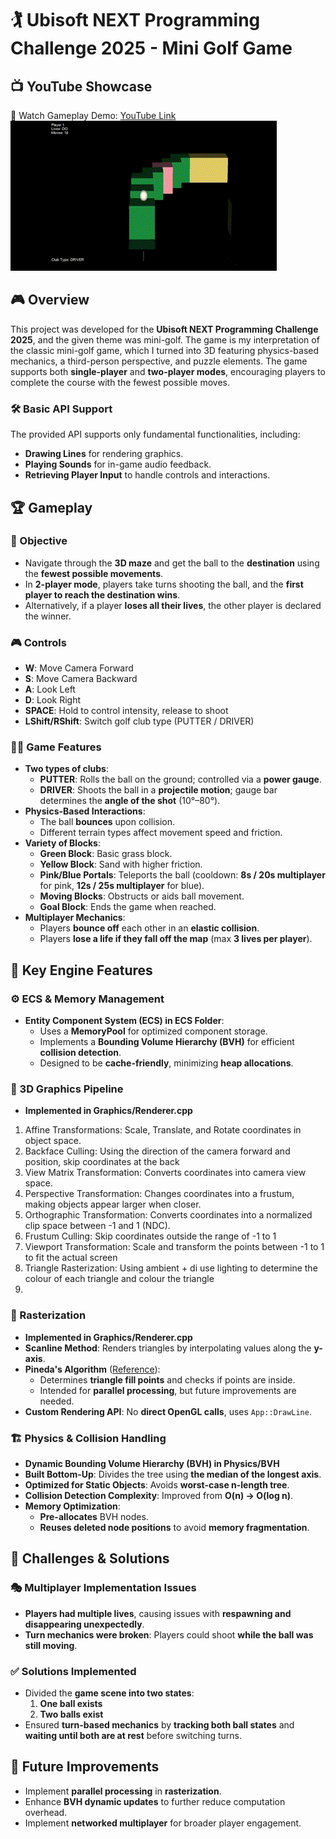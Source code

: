 # 🏌️ Ubisoft NEXT Programming Challenge 2025 - Mini Golf Game
## 📺 YouTube Showcase
🎥 Watch Gameplay Demo: [YouTube Link](https://youtu.be/ENdJ8lNCyjQ)
![plot](./ReadMeData/SamplePlay.gif)

## 🎮 Overview
This project was developed for the **Ubisoft NEXT Programming Challenge 2025**, and the given theme was mini-golf. The game is my interpretation of the classic mini-golf game, which I turned into 3D featuring physics-based mechanics, a third-person perspective, and puzzle elements. The game supports both **single-player** and **two-player modes**, encouraging players to complete the course with the fewest possible moves.

### 🛠️ Basic API Support
The provided API supports only fundamental functionalities, including:
- **Drawing Lines** for rendering graphics.
- **Playing Sounds** for in-game audio feedback.
- **Retrieving Player Input** to handle controls and interactions.

## 🏆 Gameplay
### 🎯 Objective
- Navigate through the **3D maze** and get the ball to the **destination** using the **fewest possible movements**.
- In **2-player mode**, players take turns shooting the ball, and the **first player to reach the destination wins**.
- Alternatively, if a player **loses all their lives**, the other player is declared the winner.

### 🎮 Controls
- **W**: Move Camera Forward  
- **S**: Move Camera Backward  
- **A**: Look Left  
- **D**: Look Right  
- **SPACE**: Hold to control intensity, release to shoot  
- **LShift/RShift**: Switch golf club type (PUTTER / DRIVER)  

### 🏌️‍♂️ Game Features
- **Two types of clubs**:  
  - **PUTTER**: Rolls the ball on the ground; controlled via a **power gauge**.  
  - **DRIVER**: Shoots the ball in a **projectile motion**; gauge bar determines the **angle of the shot** (10°–80°).  
- **Physics-Based Interactions**:  
  - The ball **bounces** upon collision.  
  - Different terrain types affect movement speed and friction.  
- **Variety of Blocks**:  
  - **Green Block**: Basic grass block.  
  - **Yellow Block**: Sand with higher friction.  
  - **Pink/Blue Portals**: Teleports the ball (cooldown: **8s / 20s multiplayer** for pink, **12s / 25s multiplayer** for blue).  
  - **Moving Blocks**: Obstructs or aids ball movement.  
  - **Goal Block**: Ends the game when reached.  
- **Multiplayer Mechanics**:  
  - Players **bounce off** each other in an **elastic collision**.  
  - Players **lose a life if they fall off the map** (max **3 lives per player**).  

## 🔧 Key Engine Features

### ⚙️ ECS & Memory Management
- **Entity Component System (ECS) in ECS Folder**:
  - Uses a **MemoryPool** for optimized component storage.
  - Implements a **Bounding Volume Hierarchy (BVH)** for efficient **collision detection**.
  - Designed to be **cache-friendly**, minimizing **heap allocations**.

### 🎨 3D Graphics Pipeline
- **Implemented in Graphics/Renderer.cpp**
 1. Affine Transformations: Scale, Translate, and Rotate coordinates in object space.
 2. Backface Culling: Using the direction of the camera forward and position, skip coordinates at the back
 3. View Matrix Transformation: Converts coordinates into camera view space.
 4. Perspective Transformation: Changes coordinates into a frustum, making objects appear larger when closer.
 5. Orthographic Transformation: Converts coordinates into a normalized clip space between -1 and 1 (NDC).
 6. Frustum Culling: Skip coordinates outside the range of -1 to 1
 7. Viewport Transformation: Scale and transform the points between -1 to 1 to fit the actual screen
 8. Triangle Rasterization: Using ambient + di use lighting to determine the colour of each triangle and colour the triangle
 9. 
### 🎨 Rasterization
- **Implemented in Graphics/Renderer.cpp**
- **Scanline Method**: Renders triangles by interpolating values along the **y-axis**.
- **Pineda's Algorithm** ([Reference](https://www.cs.drexel.edu/~deb39/Classes/Papers/comp175-06-pineda.pdf)):
  - Determines **triangle fill points** and checks if points are inside.
  - Intended for **parallel processing**, but future improvements are needed.
- **Custom Rendering API**: No **direct OpenGL calls**, uses `App::DrawLine`.

### 🏗️ Physics & Collision Handling
- **Dynamic Bounding Volume Hierarchy (BVH) in Physics/BVH**
- **Built Bottom-Up**: Divides the tree using **the median of the longest axis**.
- **Optimized for Static Objects**: Avoids **worst-case n-length tree**.
- **Collision Detection Complexity**: Improved from **O(n) → O(log n)**.
- **Memory Optimization**:
  - **Pre-allocates** BVH nodes.
  - **Reuses deleted node positions** to avoid **memory fragmentation**.

## 🚀 Challenges & Solutions

### 🎭 Multiplayer Implementation Issues
- **Players had multiple lives**, causing issues with **respawning and disappearing unexpectedly**.
- **Turn mechanics were broken**: Players could shoot **while the ball was still moving**.

### ✅ Solutions Implemented
- Divided the **game scene into two states**:
  1. **One ball exists**
  2. **Two balls exist**
- Ensured **turn-based mechanics** by **tracking both ball states** and **waiting until both are at rest** before switching turns.

## 🔮 Future Improvements
- Implement **parallel processing** in **rasterization**.
- Enhance **BVH dynamic updates** to further reduce computation overhead.
- Implement **networked multiplayer** for broader player engagement.



